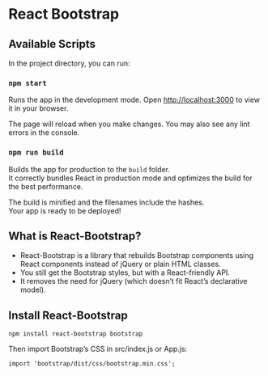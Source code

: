 # React Bootstrap

## Available Scripts

In the project directory, you can run:

### `npm start`

Runs the app in the development mode.
Open [http://localhost:3000](http://localhost:3000) to view it in your browser.

The page will reload when you make changes.
You may also see any lint errors in the console.

### `npm run build`

Builds the app for production to the `build` folder.\
It correctly bundles React in production mode and optimizes the build for the best performance.

The build is minified and the filenames include the hashes.\
Your app is ready to be deployed!

## What is React-Bootstrap?
 - React-Bootstrap is a library that rebuilds Bootstrap components using React components instead of jQuery or plain HTML classes.
 - You still get the Bootstrap styles, but with a React-friendly API.
 - It removes the need for jQuery (which doesn’t fit React’s declarative model).

## Install React-Bootstrap
```
npm install react-bootstrap bootstrap
```

Then import Bootstrap’s CSS in src/index.js or App.js:
```
import 'bootstrap/dist/css/bootstrap.min.css';
```
